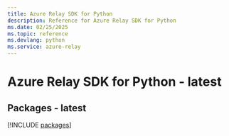 ```yaml
---
title: Azure Relay SDK for Python
description: Reference for Azure Relay SDK for Python
ms.date: 02/25/2025
ms.topic: reference
ms.devlang: python
ms.service: azure-relay
---
```

# Azure Relay SDK for Python - latest
## Packages - latest
[!INCLUDE [packages](relay-index.md)]